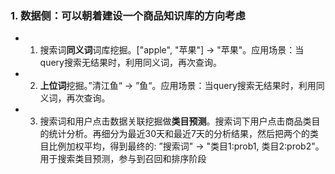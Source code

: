 ### 1. 数据侧：可以朝着建设一个商品知识库的方向考虑
 - 1. 搜索词**同义词**词库挖掘。["apple", "苹果"] -> "苹果"。应用场景：当query搜索无结果时，利用同义词，再次查询。
 - 2. **上位词**挖掘。”清江鱼“ -> ”鱼“。应用场景：当query搜索无结果时，利用同义词，再次查询。
 - 3. 搜索词和用户点击数据关联挖掘做**类目预测**。搜索词下用户点击商品类目的统计分析。再细分为最近30天和最近7天的分析结果，然后把两个的类目比例加权平均，得到最终的: ”搜索词" -> "类目1:prob1, 类目2:prob2"。用于搜索类目预测，参与到召回和排序阶段 
 

